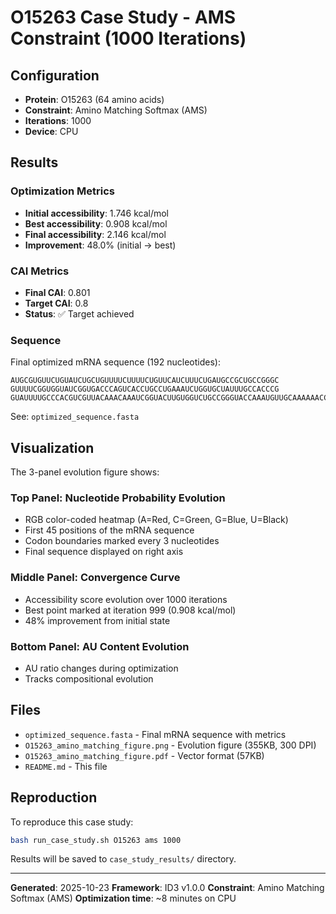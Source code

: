 # O15263 Case Study - AMS Constraint (1000 Iterations)

## Configuration

- **Protein**: O15263 (64 amino acids)
- **Constraint**: Amino Matching Softmax (AMS)
- **Iterations**: 1000
- **Device**: CPU

## Results

### Optimization Metrics

- **Initial accessibility**: 1.746 kcal/mol
- **Best accessibility**: 0.908 kcal/mol
- **Final accessibility**: 2.146 kcal/mol
- **Improvement**: 48.0% (initial → best)

### CAI Metrics

- **Final CAI**: 0.801
- **Target CAI**: 0.8
- **Status**: ✅ Target achieved

### Sequence

Final optimized mRNA sequence (192 nucleotides):
```
AUGCGUGUUCUGUAUCUGCUGUUUUCUUUUCUGUUCAUCUUUCUGAUGCCGCUGCCGGGC
GUUUUCGGUGGUAUCGGUGACCCAGUCACCUGCCUGAAAUCUGGUGCUAUUUGCCACCCG
GUAUUUUGCCCACGUCGUUACAAACAAAUCGGUACUUGUGGUCUGCCGGGUACCAAAUGUUGCAAAAAACCG
```

See: `optimized_sequence.fasta`

## Visualization

The 3-panel evolution figure shows:

### Top Panel: Nucleotide Probability Evolution
- RGB color-coded heatmap (A=Red, C=Green, G=Blue, U=Black)
- First 45 positions of the mRNA sequence
- Codon boundaries marked every 3 nucleotides
- Final sequence displayed on right axis

### Middle Panel: Convergence Curve
- Accessibility score evolution over 1000 iterations
- Best point marked at iteration 999 (0.908 kcal/mol)
- 48% improvement from initial state

### Bottom Panel: AU Content Evolution
- AU ratio changes during optimization
- Tracks compositional evolution

## Files

- `optimized_sequence.fasta` - Final mRNA sequence with metrics
- `O15263_amino_matching_figure.png` - Evolution figure (355KB, 300 DPI)
- `O15263_amino_matching_figure.pdf` - Vector format (57KB)
- `README.md` - This file

## Reproduction

To reproduce this case study:

```bash
bash run_case_study.sh O15263 ams 1000
```

Results will be saved to `case_study_results/` directory.

---

**Generated**: 2025-10-23
**Framework**: ID3 v1.0.0
**Constraint**: Amino Matching Softmax (AMS)
**Optimization time**: ~8 minutes on CPU
